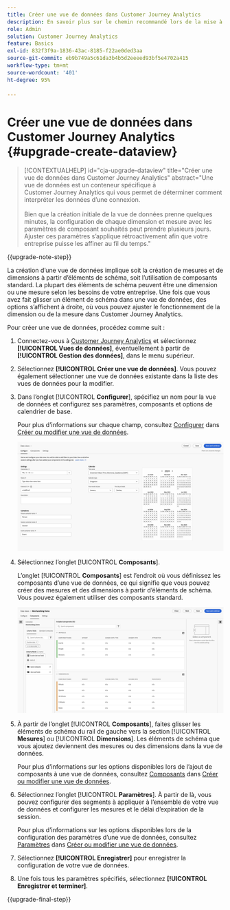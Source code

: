 ```yaml
---
title: Créer une vue de données dans Customer Journey Analytics
description: En savoir plus sur le chemin recommandé lors de la mise à niveau à partir d’Adobe Analytics vers Customer Journey Analytics
role: Admin
solution: Customer Journey Analytics
feature: Basics
exl-id: 832f3f9a-1836-43ac-8185-f22ae0ded3aa
source-git-commit: eb9b749a5c61da3b4b5d2eeeed93bf5e4702a415
workflow-type: tm+mt
source-wordcount: '401'
ht-degree: 95%

---
```


# Créer une vue de données dans Customer Journey Analytics {#upgrade-create-dataview}

<!-- markdownlint-disable MD034 -->

>[!CONTEXTUALHELP]
>id="cja-upgrade-dataview"
>title="Créer une vue de données dans Customer Journey Analytics"
>abstract="Une vue de données est un conteneur spécifique à Customer Journey Analytics qui vous permet de déterminer comment interpréter les données d’une connexion.<br><br>Bien que la création initiale de la vue de données prenne quelques minutes, la configuration de chaque dimension et mesure avec les paramètres de composant souhaités peut prendre plusieurs jours. Ajuster ces paramètres s’applique rétroactivement afin que votre entreprise puisse les affiner au fil du temps."

<!-- markdownlint-enable MD034 -->

{{upgrade-note-step}}

<!-- Should we single source this instead of duplicate it? The following steps were copied from: /help/data-views/create-dataview.md -->

La création dʼune vue de données implique soit la création de mesures et de dimensions à partir dʼéléments de schéma, soit lʼutilisation de composants standard. La plupart des éléments de schéma peuvent être une dimension ou une mesure selon les besoins de votre entreprise. Une fois que vous avez fait glisser un élément de schéma dans une vue de données, des options s’affichent à droite, où vous pouvez ajuster le fonctionnement de la dimension ou de la mesure dans Customer Journey Analytics.

Pour créer une vue de données, procédez comme suit :

1. Connectez-vous à [Customer Journey Analytics](https://analytics.adobe.com) et sélectionnez **[!UICONTROL Vues de données]**, éventuellement à partir de **[!UICONTROL Gestion des données]**, dans le menu supérieur.

1. Sélectionnez **[!UICONTROL Créer une vue de données]**. Vous pouvez également sélectionner une vue de données existante dans la liste des vues de données pour la modifier.

1. Dans l’onglet [!UICONTROL **Configurer**], spécifiez un nom pour la vue de données et configurez ses paramètres, composants et options de calendrier de base.

   Pour plus d’informations sur chaque champ, consultez [Configurer](/help/data-views/create-dataview.md#configure) dans [Créer ou modifier une vue de données](/help/data-views/create-dataview.md).

   ![Configurer la vue de données](assets/dataview-configure.png)

1. Sélectionnez l’onglet [!UICONTROL **Composants**].

   L’onglet [!UICONTROL **Composants**] est l’endroit où vous définissez les composants d’une vue de données, ce qui signifie que vous pouvez créer des mesures et des dimensions à partir d’éléments de schéma. Vous pouvez également utiliser des composants standard.

   ![Onglet Composants](assets/dataview-components.png)

1. À partir de l’onglet [!UICONTROL **Composants**], faites glisser les éléments de schéma du rail de gauche vers la section [!UICONTROL **Mesures**] ou [!UICONTROL **Dimensions**]. Les éléments de schéma que vous ajoutez deviennent des mesures ou des dimensions dans la vue de données.

   Pour plus d’informations sur les options disponibles lors de l’ajout de composants à une vue de données, consultez [Composants](/help/data-views/create-dataview.md#components) dans [Créer ou modifier une vue de données](/help/data-views/create-dataview.md).

1. Sélectionnez l’onglet [!UICONTROL **Paramètres**]. À partir de là, vous pouvez configurer des segments à appliquer à l’ensemble de votre vue de données et configurer les mesures et le délai d’expiration de la session.

   Pour plus d’informations sur les options disponibles lors de la configuration des paramètres d’une vue de données, consultez [Paramètres](/help/data-views/create-dataview.md#settings) dans [Créer ou modifier une vue de données](/help/data-views/create-dataview.md).

1. Sélectionnez **[!UICONTROL Enregistrer]** pour enregistrer la configuration de votre vue de données.

1. Une fois tous les paramètres spécifiés, sélectionnez **[!UICONTROL Enregistrer et terminer]**.

{{upgrade-final-step}}
